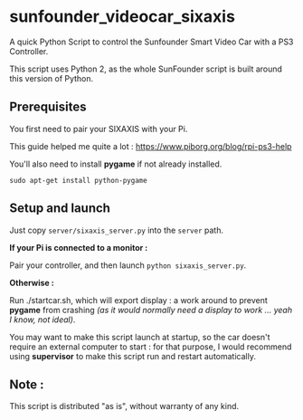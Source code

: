 # sunfounder_videocar_sixaxis
A quick Python Script to control the Sunfounder Smart Video Car with a PS3 Controller.

This script uses Python 2, as the whole SunFounder script is built around this version of Python.

## Prerequisites
You first need to pair your SIXAXIS with your Pi.

This guide helped me quite a lot : https://www.piborg.org/blog/rpi-ps3-help

You'll also need to install **pygame** if not already installed.

`sudo apt-get install python-pygame`

## Setup and launch
Just copy `server/sixaxis_server.py` into the `server` path.

**If your Pi is connected to a monitor :**

Pair your controller, and then launch `python sixaxis_server.py`.

**Otherwise :**

Run ./startcar.sh, which will export display : a work around to prevent **pygame** from crashing *(as it would normally need a display to work ... yeah I know, not ideal)*.

You may want to make this script launch at startup, so the car doesn't require an external computer to start : for that purpose, I would recommend using **supervisor** to make this script run and restart automatically.

## Note :
This script is distributed "as is", without warranty of any kind.